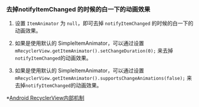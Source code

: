 ### 去掉notifyItemChanged 的时候的白一下的动画效果

1. 设置 `ItemAnimator` 为 `null`，即可去掉 `notifyItemChanged` 的时候的白一下的动画效果。

2. 如果是使用默认的
   SimpleItemAnimator，可以通过设置`mRecyclerView.getItemAnimator().setChangeDuration(0);`
   来去掉`notifyItemChanged`的动画效果。
3. 如果是使用默认的
   SimpleItemAnimator，可以通过设置`mRecyclerView.getItemAnimator().supportsChangeAnimations(false);`
   来去掉`notifyItemChanged`的动画效果。

*[Android RecyclerView内部机制](https://www.jianshu.com/p/5284d6066a38)